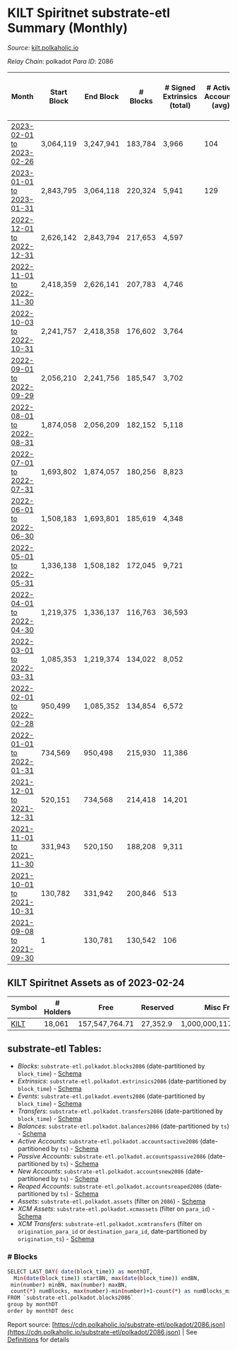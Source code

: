 # KILT Spiritnet substrate-etl Summary (Monthly)

_Source_: [kilt.polkaholic.io](https://kilt.polkaholic.io)

*Relay Chain*: polkadot
*Para ID*: 2086



| Month | Start Block | End Block | # Blocks | # Signed Extrinsics (total) | # Active Accounts (avg) | # Addresses with Balances (max) | Issues |
| ----- | ----------- | --------- | -------- | --------------------------- | ----------------------- | ------------------------------- | ------ |
| [2023-02-01 to 2023-02-26](/polkadot/2086-kilt/2023-02-28.md) | 3,064,119 | 3,247,941 | 183,784 | 3,966 | 104 | 18,067 | - 39 (0.02%) |   
| [2023-01-01 to 2023-01-31](/polkadot/2086-kilt/2023-01-31.md) | 2,843,795 | 3,064,118 | 220,324 | 5,941 | 129 | 17,920 | -   |   
| [2022-12-01 to 2022-12-31](/polkadot/2086-kilt/2022-12-31.md) | 2,626,142 | 2,843,794 | 217,653 | 4,597 |  | 17,633 | -   |   
| [2022-11-01 to 2022-11-30](/polkadot/2086-kilt/2022-11-30.md) | 2,418,359 | 2,626,141 | 207,783 | 4,746 |  | 17,353 | -   |   
| [2022-10-03 to 2022-10-31](/polkadot/2086-kilt/2022-10-31.md) | 2,241,757 | 2,418,358 | 176,602 | 3,764 |  | 16,730 | -   |   
| [2022-09-01 to 2022-09-29](/polkadot/2086-kilt/2022-09-30.md) | 2,056,210 | 2,241,756 | 185,547 | 3,702 |  | 16,522 | -   |   
| [2022-08-01 to 2022-08-31](/polkadot/2086-kilt/2022-08-31.md) | 1,874,058 | 2,056,209 | 182,152 | 5,118 |  | 16,411 | -   |   
| [2022-07-01 to 2022-07-31](/polkadot/2086-kilt/2022-07-31.md) | 1,693,802 | 1,874,057 | 180,256 | 8,823 |  | 16,097 | -   |   
| [2022-06-01 to 2022-06-30](/polkadot/2086-kilt/2022-06-30.md) | 1,508,183 | 1,693,801 | 185,619 | 4,348 |  | 15,231 | -   |   
| [2022-05-01 to 2022-05-31](/polkadot/2086-kilt/2022-05-31.md) | 1,336,138 | 1,508,182 | 172,045 | 9,721 |  | 15,037 | -   |   
| [2022-04-01 to 2022-04-30](/polkadot/2086-kilt/2022-04-30.md) | 1,219,375 | 1,336,137 | 116,763 | 36,593 |  | 14,474 | -   |   
| [2022-03-01 to 2022-03-31](/polkadot/2086-kilt/2022-03-31.md) | 1,085,353 | 1,219,374 | 134,022 | 8,052 |  | 13,421 | -   |   
| [2022-02-01 to 2022-02-28](/polkadot/2086-kilt/2022-02-28.md) | 950,499 | 1,085,352 | 134,854 | 6,572 |  | 12,553 | -   |   
| [2022-01-01 to 2022-01-31](/polkadot/2086-kilt/2022-01-31.md) | 734,569 | 950,498 | 215,930 | 11,386 |  | 12,281 | -   |   
| [2021-12-01 to 2021-12-31](/polkadot/2086-kilt/2021-12-31.md) | 520,151 | 734,568 | 214,418 | 14,201 |  | 11,669 | -   |   
| [2021-11-01 to 2021-11-30](/polkadot/2086-kilt/2021-11-30.md) | 331,943 | 520,150 | 188,208 | 9,311 |  | 10,423 | -   |   
| [2021-10-01 to 2021-10-31](/polkadot/2086-kilt/2021-10-31.md) | 130,782 | 331,942 | 200,846 | 513 |  | 320 | [object Object] 315 (0.16%) |   
| [2021-09-08 to 2021-09-30](/polkadot/2086-kilt/2021-09-30.md) | 1 | 130,781 | 130,542 | 106 |  |  | [object Object] 239 (0.18%) |   

## KILT Spiritnet Assets as of 2023-02-24



| Symbol | # Holders | Free | Reserved | Misc Frozen | Frozen | Price | AssetID | 
| ----- | --------- | ---- | -------- | ----------- | ------ | ----- | --- |
| [KILT](/polkadot/assets/KILT) | 18,061 | 157,547,764.71  | 27,352.9  | 1,000,000,117,011,474.2   | 74,602,504.56  |  |   `{"Token":"KILT"}` | 

## substrate-etl Tables:

* _Blocks_: `substrate-etl.polkadot.blocks2086` (date-partitioned by `block_time`) - [Schema](/schema/balances.json)
* _Extrinsics_: `substrate-etl.polkadot.extrinsics2086` (date-partitioned by `block_time`) - [Schema](/schema/extrinsics.json)
* _Events_: `substrate-etl.polkadot.events2086` (date-partitioned by `block_time`) - [Schema](/schema/events.json)
* _Transfers_: `substrate-etl.polkadot.transfers2086` (date-partitioned by `block_time`) - [Schema](/schema/transfers.json)
* _Balances_: `substrate-etl.polkadot.balances2086` (date-partitioned by `ts`) - [Schema](/schema/balances.json)
* _Active Accounts_: `substrate-etl.polkadot.accountsactive2086` (date-partitioned by `ts`) - [Schema](/schema/accountsactive.json)
* _Passive Accounts_: `substrate-etl.polkadot.accountspassive2086` (date-partitioned by `ts`) - [Schema](/schema/accountspassive.json)
* _New Accounts_: `substrate-etl.polkadot.accountsnew2086` (date-partitioned by `ts`) - [Schema](/schema/accountsnew.json)
* _Reaped Accounts_: `substrate-etl.polkadot.accountsreaped2086` (date-partitioned by `ts`) - [Schema](/schema/accountsreaped.json)
* _Assets_: `substrate-etl.polkadot.assets` (filter on `2086`) - [Schema](/schema/assets.json)
* _XCM Assets_: `substrate-etl.polkadot.xcmassets` (filter on `para_id`) - [Schema](/schema/xcmassets.json)
* _XCM Transfers_: `substrate-etl.polkadot.xcmtransfers` (filter on `origination_para_id` or `destination_para_id`, date-partitioned by `origination_ts`) - [Schema](/schema/xcmtransfers.json)

### # Blocks
```bash
SELECT LAST_DAY( date(block_time)) as monthDT,
  Min(date(block_time)) startBN, max(date(block_time)) endBN, 
 min(number) minBN, max(number) maxBN, 
 count(*) numBlocks, max(number)-min(number)+1-count(*) as numBlocks_missing 
FROM `substrate-etl.polkadot.blocks2086` 
group by monthDT 
order by monthDT desc
```


Report source: [https://cdn.polkaholic.io/substrate-etl/polkadot/2086.json](https://cdn.polkaholic.io/substrate-etl/polkadot/2086.json) | See [Definitions](/DEFINITIONS.md) for details
